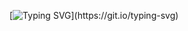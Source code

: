 [![Typing SVG](https://readme-typing-svg.herokuapp.com?font=Fira+Code&pause=1000&color=A834F7&random=false&width=435&lines=Hi+im+dev~)](https://git.io/typing-svg)

